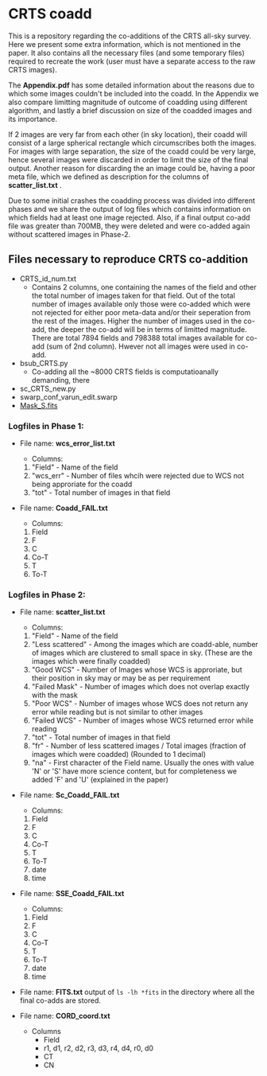 # CRTS coadd 
This is a repository regarding the co-additions of the CRTS all-sky survey. 
Here we present some extra information, which is not mentioned in the paper. It also contains all the necessary files (and some temporary files) required to recreate the work (user must have a separate access to the raw CRTS images).

The **Appendix.pdf** has some detailed information about the reasons due to which some images couldn't be included into the coadd.
In the Appendix we also compare limitting magnitude of outcome of coadding using different algorithm, and lastly a brief discussion on size of the coadded images and its importance. 

If 2 images are very far from each other (in sky location), their coadd will consist of a large spherical rectangle which circumscribes both the images. For images with large separation, the size of the coadd could be very large, hence several images were discarded in order to limit the size of the final output. Another reason for discarding the an image could be, having a poor meta file, which we defined as description for the columns of **scatter_list.txt** .  

Due to some initial crashes the coadding process was divided into different phases and we share the output of log files which contains information on which fields had at least one image rejected. Also, if a final output co-add file was greater than 700MB, they were deleted and were co-added again without scattered images in Phase-2.


## Files necessary to reproduce CRTS co-addition
  * CRTS_id_num.txt
    * Contains 2 columns, one containing the names of the field and other the total number of images taken for that field. Out of the total number of images available only those were co-added which were not rejected for either poor meta-data and/or their seperation from the rest of the images. Higher the number of images used in the co-add, the deeper the co-add will be in terms of limitted magnitude. There are total 7894 fields and 798388 total images available for co-add (sum of 2nd column). Hwever not all images were used in co-add.
  * bsub_CRTS.py
    * Co-adding all the ~8000 CRTS fields is computatioanally demanding, there 
  * sc_CRTS_new.py
  * swarp_conf_varun_edit.swarp
  * [Mask_S.fits](https://drive.google.com/file/d/1ocMkvuA4lURhDvn7RexaMpjFlWUZUxtn/view?usp=sharing)
  
### Logfiles in Phase 1:
* File name: **wcs_error_list.txt**
  * Columns:
   1. "Field" - Name of the field
   2. "wcs_err" - Number of files whcih were rejected due to WCS not being approriate for the coadd
   3. "tot" - Total number of images in that field
  
* File name: **Coadd_FAIL.txt**
  * Columns:
   1. Field 
   2. F 
   3. C 
   4. Co-T 
   5. T 
   6. To-T 


### Logfiles in Phase 2: 
* File name: **scatter_list.txt**
  * Columns: 
  1. "Field" - Name of the field
  2. "Less scattered" - Among the images which are coadd-able, number of images which are clustered to small space in sky. (These are the images which were finally coadded)
  3. "Good WCS" - Number of Images whose WCS is approriate, but their position in sky may or may be as per requirement
  4. "Failed Mask" - Number of images which does not overlap exactly with the mask
  5. "Poor WCS" - Number of images whose WCS does not return any error while reading but is not similar to other images
  6. "Failed WCS" - Number of images whose WCS returned error while reading 
  7. "tot" - Total number of images in that field
  8. "fr" - Number of less scattered images / Total images (fraction of images which were coadded) (Rounded to 1 decimal)
  9. "na" - First character of the Field name. Usually the ones with value 'N' or 'S' have more science content, but for completeness we added 'F' and 'U' (explained in the paper)
  

 * File name: **Sc_Coadd_FAIL.txt**
   * Columns:
   1. Field 
   2. F 
   3. C 
   4. Co-T 
   5. T 
   6. To-T 
   7. date 
   8. time
 
 * File name: **SSE_Coadd_FAIL.txt**
   * Columns:
   1. Field 
   2. F 
   3. C 
   4. Co-T 
   5. T 
   6. To-T 
   7. date 
   8. time
 
 * File name: **FITS.txt**
 output of `ls -lh *fits` in the directory where all the final co-adds are stored. 
 * File name: **CORD_coord.txt**
   * Columns
     * Field 
     * r1, d1, r2, d2, r3, d3, r4, d4, r0, d0
     * CT
     * CN

